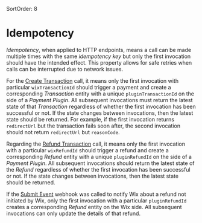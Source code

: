 SortOrder: 8
# Idempotency

*Idempotency*, when applied to HTTP endpoints, means a call can be made multiple times with the same *idempotency key* but only the first invocation should have the intended effect. This property allows for safe retries when calls can be interrupted due to network issues.

For the [Create Transaction](https://dev.wix.com/api/rest/payment-provider-spi/provider-platform/transaction/create-transaction) call, it means only the first invocation with particular `wixTransactionId` should trigger a payment and create a corresponding *Transaction* entity with a unique `pluginTransactionId` on the side of a *Payment Plugin*. All subsequent invocations must return the latest state of that *Transaction* regardless of whether the first invocation has been successful or not. If the state changes between invocations, then the latest state should be returned. For example, if the first invocation returns `redirectUrl` but the transaction fails soon after, the second invocation should not return `redirectUrl` but `reasonCode`.

Regarding the [Refund Transaction](https://dev.wix.com/api/rest/payment-provider-spi/provider-platform/transaction/refund-transaction) call, it means only the first invocation with a particular `wixRefundId` should trigger a refund and create a corresponding *Refund* entity with a unique `pluginRefundId` on the side of a *Payment Plugin*. All subsequent invocations should return the latest state of the *Refund* regardless of whether the first invocation has been successful or not. If the state changes between invocations, then the latest state should be returned.

If the [Submit Event](https://dev.wix.com/api/rest/payment-provider-spi/provider-platform/event/submit-event) webhook was called to notify Wix about a refund not initiated by Wix, only the first invocation with a particular `pluginRefundId` creates a corresponding *Refund* entity on the Wix side. All subsequent invocations can only update the details of that refund.
